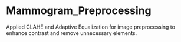 # Mammogram_Preprocessing
Applied CLAHE and Adaptive Equalization for image preprocessing to  enhance contrast and remove unnecessary elements.
